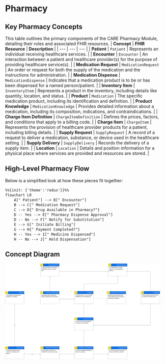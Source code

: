 # Pharmacy

## Key Pharmacy Concepts

This table outlines the primary components of the CARE Pharmacy Module, detailing their roles and associated FHIR resources.
| **Concept** | **FHIR Resource** | **Description** |
| --- | --- | --- |
| **Patient** | `Patient` | Represents an individual receiving healthcare services. |
| **Encounter** | `Encounter` | An interaction between a patient and healthcare provider(s) for the purpose of providing healthcare service(s). |
| **Medication Request** | `MedicationRequest` | An order or request for both the supply of the medication and the instructions for administration. |
| **Medication Dispense** | `MedicationDispense` | Indicates that a medication product is to be or has been dispensed for a named person/patient. |
| **Inventory Item** | `InventoryItem` | Represents a product in the inventory, including details like quantity, location, and status. |
| **Product** | `Medication` | The specific medication product, including its identification and definition. |
| **Product Knowledge** | `MedicationKnowledge` | Provides detailed information about a medication, including its composition, indications, and contraindications. |
| **Charge Item Definition** | `ChargeItemDefinition` | Defines the prices, factors, and conditions that apply to a billing code. |
| **Charge Item** | `ChargeItem` | Represents the provision of healthcare provider products for a patient, including billing details. |
| **Supply Request** | `SupplyRequest` | A record of a request to deliver a medication, substance, or device used in the healthcare setting. |
| **Supply Delivery** | `SupplyDelivery` | Records the delivery of a supply item. |
| **Location** | `Location` | Details and position information for a physical place where services are provided and resources are stored. |

## High-Level Pharmacy Flow

Below is a simplified look at how these pieces fit together:

```mermaid
%%{init: {'theme':'redux'}}%%
flowchart LR
    A[" Patient"] --> B[" Encounter"]
    B --> C[" Medication Request"]
    C --> D{" Drug Available in Pharmacy?"}
    D -- Yes --> E[" Pharmacy Dispense Approval"]
    D -- No --> F[" Notify for Substitution"]
    E --> G[" Initiate Billing"]
    G --> H{" Payment Completed?"}
    H -- Yes --> I[" Medicine Dispensed"]
    H -- No --> J[" Hold Dispensation"]
```

## Concept Diagram

![Pharmacy Concept Diagram](../../../../static/img/care/HMIS/Pharmacy/Pharmacy%20Concept%20Diagram.svg)
